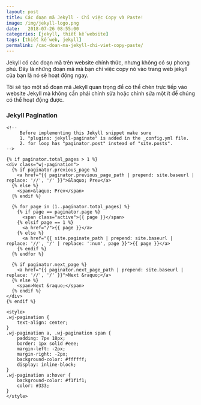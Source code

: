 ```yaml
---
layout: post
title: Các đoạn mã Jekyll - Chỉ việc Copy và Paste!
image: /img/jekyll-logo.png
date:   2018-07-26 08:55:00
categories: [jekyll, thiết kế website]
tags: [thiết kế web, jekyll]
permalink: /cac-doan-ma-jekyll-chi-viet-copy-paste/
---
```

Jekyll có các đoạn mã trên website chính thức, nhưng không có sự phong phú. Đây là những đoạn mã mà bạn chỉ việc copy nó vào trang web jekyll của bạn là nó sẽ hoạt động ngay.

Tôi sẽ tạo một số đoạn mã Jekyll quan trọng để có thể chèn trực tiếp vào website Jekyll mà không cần phải chỉnh sửa hoặc chỉnh sửa một ít để chúng có thể hoạt động được.

### Jekyll Pagination
```
<!--
     Before implementing this Jekyll snippet make sure
     1. "plugins: jekyll-paginate" is added in the _config.yml file.
     2. for loop has "paginator.post" instead of "site.posts".
-->

{% if paginator.total_pages > 1 %}
<div class="wj-pagination">
  {% if paginator.previous_page %}
    <a href="{{ paginator.previous_page_path | prepend: site.baseurl | replace: '//', '/' }}">&laquo; Prev</a>
  {% else %}
    <span>&laquo; Prev</span>
  {% endif %}

  {% for page in (1..paginator.total_pages) %}
    {% if page == paginator.page %}
      <span class="active">{{ page }}</span>
    {% elsif page == 1 %}
      <a href="/">{{ page }}</a>
    {% else %}
      <a href="{{ site.paginate_path | prepend: site.baseurl | replace: '//', '/' | replace: ':num', page }}">{{ page }}</a>
    {% endif %}
  {% endfor %}

  {% if paginator.next_page %}
    <a href="{{ paginator.next_page_path | prepend: site.baseurl | replace: '//', '/' }}">Next &raquo;</a>
  {% else %}
    <span>Next &raquo;</span>
  {% endif %}
</div>
{% endif %}

<style>
.wj-pagination {
    text-align: center;
}
.wj-pagination a, .wj-pagination span {
    padding: 7px 18px;
    border: 1px solid #eee;
    margin-left: -2px;
    margin-right: -2px;
    background-color: #ffffff;
    display: inline-block;
}
.wj-pagination a:hover {    
    background-color: #f1f1f1;
    color: #333;
}
</style>
```
<script src="https://gist.github.com/sharu725/3c3a3971955d02e24f45edc864bf8172.js"></script>
